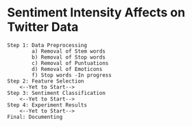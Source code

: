 # Sentiment Intensity Affects on Twitter Data
    Step 1: Data Preprocessing
            a) Removal of Stem words
            b) Removal of Stop words
            c) Removal of Puntuations
            d) Removal of Emoticons
			f) Stop words -In progress
    Step 2: Feature Selection
		<--Yet to Start-->
	Step 3: Sentiment Classification
		<--Yet to Start-->
	Step 4: Experiment Results
		<--Yet to Start-->
	Final: Documenting